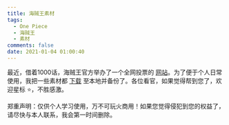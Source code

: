 ```yaml
---
title: 海贼王素材
tags:
  - One Piece
  - 海贼王
  - 素材
comments: false
date: 2021-01-04 01:00:40
---
```


最近，借着1000话，海贼王官方举办了一个全网投票的 [网站](https://onepiecewt100.com/)。为了便于个人日常使用，我把一些素材都 [下载](https://gitee.com/nextwave/OnePiece) 至本地并备份了。各位看官，如果觉得帮到您了，欢迎星标 ⭐，不胜感激。

郑重声明：仅供个人学习使用，万不可玩火商用！如果您觉得侵犯到您的权益了，请尽快与本人联系，我会第一时间删除。
